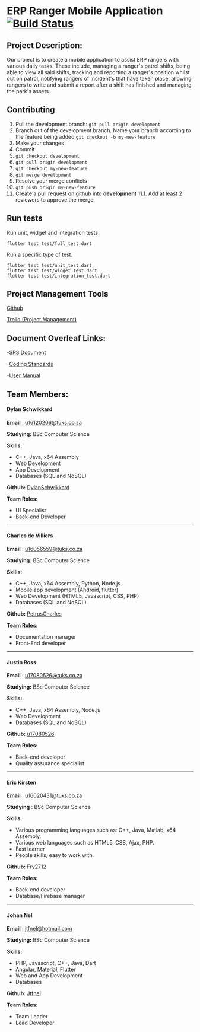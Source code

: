 # ERP Ranger Mobile Application [![Build Status](https://travis-ci.org/cos301-2019-se/ERP-Ranger-Mobile-Application.svg?branch=master)](https://travis-ci.org/cos301-2019-se/ERP-Ranger-Mobile-Application)

## Project Description:
Our project is to create a mobile application to assist ERP rangers with various daily tasks. These include, managing a ranger&#39;s patrol shifts, being able to view all said shifts, tracking and reporting a ranger&#39;s position whilst out on patrol, notifying rangers of incident&#39;s that have taken place, allowing rangers to write and submit a report after a shift has finished and managing the park's assets.

## Contributing
1. Pull the development branch: ```git pull origin development```
2. Branch out of the development branch. Name your branch according to the feature being added ```git checkout -b my-new-feature```
3. Make your changes
4. Commit
5. ```git checkout development```
6. ```git pull origin development```
7. ```git checkout my-new-feature```
8. ```git merge development```
9. Resolve your merge conflicts
10. ```git push origin my-new-feature```
11. Create a pull request on github into **development**
11.1. Add at least 2 reviewers to approve the merge

## Run tests
Run unit, widget and integration tests.
```
flutter test test/full_test.dart
```
Run a specific type of test.
```
flutter test test/unit_test.dart
flutter test test/widget_test.dart
flutter test test/integration_test.dart
```
## Project Management Tools

 <a href="https://github.com/cos301-2019-se/ERP-Ranger-Mobile-Application" target="_blank">Github</a>
 
 <a href="https://trello.com/b/DdRmfdV3/erp-ranger-mobile-application" target="_blank">Trello (Project Management)</a>

## Document Overleaf Links:

 -<a href="https://www.overleaf.com/read/zgmzmhzfqndd" target="_blank">SRS Document</a>
 
 -<a href="https://www.overleaf.com/read/ftvrgyrxcxst" target="_blank">Coding Standards</a>
 
 -<a href="https://www.overleaf.com/read/nbsrrrqczhgd" target="_blank">User Manual</a>
 
## Team Members: 

#### Dylan Schwikkard
**Email** : u16120206@tuks.co.za

**Studying:** BSc Computer Science 

**Skills:** 
- C++, Java, x64 Assembly
- Web Development
- App Development
- Databases (SQL and NoSQL)

**Github:** <a href="https://github.com/DylanSchwikkard" target="_blank">DylanSchwikkard</a>

**Team Roles:** 
- UI Specialist
- Back-end Developer

---
#### Charles de Villiers
**Email** : u16056559@tuks.co.za

**Studying:** BSc Computer Science 

**Skills:** 
- C++, Java, x64 Assembly, Python, Node.js
- Mobile app development (Android, flutter)
- Web Development (HTML5, Javascript, CSS, PHP)
- Databases (SQL and NoSQL)

**Github:** <a href="https://github.com/PetrusCharles" target="_blank">PetrusCharles</a>

**Team Roles:** 
- Documentation manager
- Front-End developer

---
#### Justin Ross
**Email** : u17080526@tuks.co.za

**Studying:** BSc Computer Science 

**Skills:** 
- C++, Java, x64 Assembly, Node.js
- Web Development
- Databases (SQL and NoSQL)

**Github:** <a href="https://github.com/u17080526" target="_blank">u17080526</a>

**Team Roles:** 
- Back-end developer
- Quality assurance specialist

---
#### Eric Kirsten
**Email** : u16020431@tuks.co.za

**Studying** : BSc Computer Science

**Skills:** 
- Various programming languages such as: C++, Java, Matlab, x64 Assembly.
- Various web languages such as HTML5, CSS, Ajax, PHP.
- Fast learner
- People skills, easy to work with.

**Github:** <a 
href="https://github.com/Fry2712" target="_blank">Fry2712</a>

**Team Roles:**
- Back-end developer
- Database/Firebase manager
---

#### Johan Nel
**Email** : jtfnel@hotmail.com

**Studying:** BSc Computer Science 

**Skills:** 
- PHP, Javascript, C++, Java, Dart
- Angular, Material, Flutter
- Web and App Development
- Databases

**Github:** <a href="https://github.com/Jtfnel" target="_blank">Jtfnel</a>

**Team Roles:** 
- Team Leader
- Lead Developer

